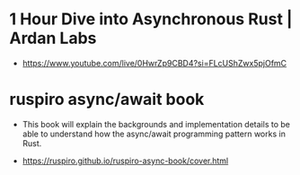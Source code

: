 # 1 Hour Dive into Asynchronous Rust | Ardan Labs 
- https://www.youtube.com/live/0HwrZp9CBD4?si=FLcUShZwx5pjOfmC

# ruspiro async/await book

- This book will explain the backgrounds and implementation details to be able to understand how the async/await programming pattern works in Rust. 

- https://ruspiro.github.io/ruspiro-async-book/cover.html
